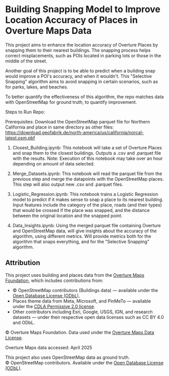 # Building Snapping Model to Improve Location Accuracy of Places in Overture Maps Data
This project aims to enhance the location accuracy of Overture Places by snapping them to their nearest buildings. The snapping process helps correct misplacements, such as POIs located in parking lots or those in the middle of the street.

Another goal of this project is to be able to predict when a building snap would improve a POI's accuracy, and when it wouldn't. This "Selective Snapping" algorithm aims to avoid snapping in certain scenarios, such as for parks, lakes, and beaches.

To better quantify the effectiveness of this algorithm, the repo matches data with OpenStreetMap for ground truth, to quantify improvement.

Steps to Run Repo:

Prerequisites: Download the OpenStreetMap parquet file for Northern California and place in same directory as other files: https://download.geofabrik.de/north-america/us/california/norcal-latest.osm.pbf

1. Closest_Building.ipynb: This notebook will take a set of Overture Places and snap them to the closest buildings. Outputs a .csv and .parquet file with the results. Note: Execution of this notebook may take over an hour depending on amount of data selected.
   
2. Merge_Datasets.ipynb: This notebook will read the parquet file from the previous step and merge the datapoints with the OpenStreetMap places. This step will also output new .csv and .parquet files.

3. Logistic_Regression.ipynb: This notebook trains a Logistic Regression model to predict if it makes sense to snap a place to its nearest building. Input features include the category of the place, roads (and their types) that would be crossed if the place was snapped, and the distance between the original location and the snapped point.

4. Data_Insights.ipynb: Using the merged parquet file containing Overture and OpenStreetMap data, will give insights about the accuracy of the algorithm, using different metrics. Will provide metrics both for the algorithm that snaps everything, and for the "Selective Snapping" algorithm.


## Attribution

This project uses building and places data from the [Overture Maps Foundation](https://overturemaps.org), which includes contributions from:

- © OpenStreetMap contributors (Buildings data) — available under the [Open Database License (ODbL)](https://www.openstreetmap.org/copyright).
- Places theme data from Meta, Microsoft, and PinMeTo — available under the [CDLA Permissive 2.0 license](https://cdla.io/permissive-2-0/).
- Other contributors including Esri, Google, USGS, IGN, and research datasets — under their respective open data licenses such as CC BY 4.0 and ODbL.

© Overture Maps Foundation. Data used under the [Overture Maps Data License](https://overturemaps.org/data-license/).

Overture Maps data accessed: April 2025

This project also uses OpenStreetMap data as ground truth.  
© OpenStreetMap contributors. Available under the [Open Database License (ODbL)](https://www.openstreetmap.org/copyright).
